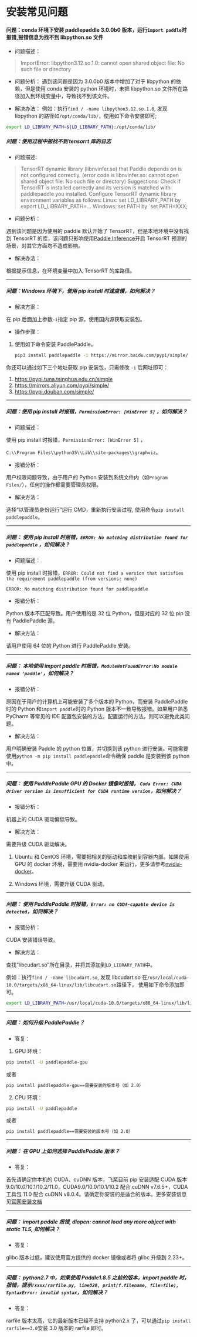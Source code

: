 # 安装常见问题

#### 问题：conda 环境下安装 paddlepaddle 3.0.0b0 版本，运行`import paddle`时报错,报错信息为找不到 libpython.so 文件

+ 问题描述：
> ImportError: libpython3.12.so.1.0: cannot open shared object file: No such file or directory

+ 问题分析：
遇到该问题是因为 3.0.0b0 版本中增加了对于 libpython 的依赖，但是使用 conda 安装的 python 环境时，未把 libpython.so 文件所在路径加入到环境变量中，导致找不到该文件。

+ 解决办法：
例如：执行`find / -name libpython3.12.so.1.0`, 发现 libpython 的路径如`/opt/conda/lib/`，使用如下命令安装即可;

```bash
export LD_LIBRARY_PATH=${LD_LIBRARY_PATH}:/opt/conda/lib/
```

##### 问题：使用过程中报找不到 tensorrt 库的日志

+ 问题描述:

> TensorRT dynamic library (libnvinfer.so) that Paddle depends on is not configured correctly. (error code is libnvinfer.so: cannot open shared object file: No such file or directory)
> Suggestions:
> Check if TensorRT is installed correctly and its version is matched with paddlepaddle you installed.
> Configure TensorRT dynamic library environment variables as follows:
> Linux: set LD_LIBRARY_PATH by export LD_LIBRARY_PATH=...
> Windows: set PATH by `set PATH=XXX;
+ 问题分析：

遇到该问题是因为使用的 paddle 默认开始了 TensorRT，但是本地环境中没有找到 TensorRT 的库，该问题只影响使用[Paddle Inference](https://paddleinference.paddlepaddle.org.cn/master/product_introduction/inference_intro.html)开启 TensorRT 预测的场景，对其它方面均不造成影响。

+ 解决办法：

根据提示信息，在环境变量中加入 TensorRT 的库路径。

-----

##### 问题：Windows 环境下，使用 pip install 时速度慢，如何解决？

+ 解决方案：

在 pip 后面加上参数`-i`指定 pip 源，使用国内源获取安装包。

+ 操作步骤：

1. 使用如下命令安装 PaddlePaddle。

   ```bash
   pip3 install paddlepaddle -i https://mirror.baidu.com/pypi/simple/
   ```

你还可以通过如下三个地址获取 pip 安装包，只需修改 `-i` 后网址即可：

1. https://pypi.tuna.tsinghua.edu.cn/simple
2. https://mirrors.aliyun.com/pypi/simple/
3. https://pypi.douban.com/simple/

------

##### 问题：使用 pip install 时报错，`PermissionError: [WinError 5]` ，如何解决？

+ 问题描述：

使用 pip install 时报错，`PermissionError: [WinError 5]` ，

`C:\\Program Files\\python35\\Lib\\site-packages\\graphviz`。

+ 报错分析：

用户权限问题导致，由于用户的 Python 安装到系统文件内（如`Program Files/`），任何的操作都需要管理员权限。

+ 解决方法：

选择“以管理员身份运行”运行 CMD，重新执行安装过程, 使用命令`pip install paddlepaddle`。

------

##### 问题： 使用 pip install 时报错，`ERROR: No matching distribution found for paddlepaddle` ，如何解决？

+ 问题描述：

使用 pip install 时报错，`ERROR: Could not find a version that satisfies the requirement paddlepaddle (from versions: none)`

`ERROR: No matching distribution found for paddlepaddle`

+ 报错分析：

Python 版本不匹配导致。用户使用的是 32 位 Python，但是对应的 32 位 pip 没有 PaddlePaddle 源。

+ 解决方法：

请用户使用 64 位的 Python 进行 PaddlePaddle 安装。

------

##### 问题： 本地使用 import paddle 时报错，`ModuleNotFoundError:No module named ‘paddle’`，如何解决？

+ 报错分析：

原因在于用户的计算机上可能安装了多个版本的 Python，而安装 PaddlePaddle 时的 Python 和`import paddle`时的 Python 版本不一致导致报错。如果用户熟悉 PyCharm 等常见的 IDE 配置包安装的方法，配置运行的方法，则可以避免此类问题。

+ 解决方法：

用户明确安装 Paddle 的 python 位置，并切换到该 python 进行安装。可能需要使用`python -m pip install paddlepaddle`命令确保 paddle 是安装到该 python 中。

------

##### 问题： 使用 PaddlePaddle GPU 的 Docker 镜像时报错， `Cuda Error: CUDA driver version is insufficient for CUDA runtime version`，如何解决？

+ 报错分析：

机器上的 CUDA 驱动偏低导致。

+ 解决方法：

需要升级 CUDA 驱动解决。

1. Ubuntu 和 CentOS 环境，需要把相关的驱动和库映射到容器内部。如果使用 GPU 的 docker 环境，需要用 nvidia-docker 来运行，更多请参考[nvidia-docker](https://github.com/NVIDIA/nvidia-docker)。

2. Windows 环境，需要升级 CUDA 驱动。

------

##### 问题： 使用 PaddlePaddle 时报错，`Error: no CUDA-capable device is detected`，如何解决？

+ 报错分析：

CUDA 安装错误导致。

+ 解决方法：

查找“libcudart.so”所在目录，并将其添加到`LD_LIBRARY_PATH`中。

例如：执行`find / -name libcudart.so`, 发现 libcudart.so 在`/usr/local/cuda-10.0/targets/x86_64-linux/lib/libcudart.so`路径下， 使用如下命令添加即可。

```bash
export LD_LIBRARY_PATH=/usr/local/cuda-10.0/targets/x86_64-linux/lib/libcudart.so:${LD_LIBRARY_PATH}
```

------

##### 问题： 如何升级 PaddlePaddle？

+ 答复：

1. GPU 环境：

  ```bash
  pip install -U paddlepaddle-gpu
  ```

或者

  ```bash
  pip install paddlepaddle-gpu==需要安装的版本号（如 2.0）
  ```

2. CPU 环境：

  ```bash
  pip install -U paddlepaddle
  ```
或者

  ```bash
  pip install paddlepaddle==需要安装的版本号（如 2.0）
  ```

------

##### 问题： 在 GPU 上如何选择 PaddlePaddle 版本？

+ 答复：

首先请确定你本机的 CUDA、cuDNN 版本，飞桨目前 pip 安装适配 CUDA 版本 9.0/10.0/10.1/10.2/11.0，CUDA9.0/10.0/10.1/10.2 配合 cuDNN v7.6.5+，CUDA 工具包 11.0 配合 cuDNN v8.0.4。请确定你安装的是适合的版本。更多安装信息见[官网安装文档](https://www.paddlepaddle.org.cn/install/quick?docurl=/documentation/docs/zh/2.0/install/pip/windows-pip.html)

------

##### 问题： import paddle 报错, dlopen: cannot load any more object with static TLS, 如何解决？

+ 答复：

glibc 版本过低，建议使用官方提供的 docker 镜像或者将 glibc 升级到 2.23+。

------

##### 问题： python2.7 中，如果使用 Paddle1.8.5 之前的版本，import paddle 时，报错，提示`/xxxx/rarfile.py, line820, print(f.filename, file=file), SyntaxError: invalid syntax`，如何解决？

+ 答复：

rarfile 版本太高，它的最新版本已经不支持 python2.x 了，可以通过`pip install rarfile==3.0`安装 3.0 版本的 rarfile 即可。
